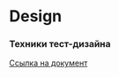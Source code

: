 # Design

### Техники тест-дизайна
[Сcылка на документ](https://docs.google.com/spreadsheets/d/1GlF1Sfhbi1otnJgQznW6yNt6ebdLmbpa1J9e1dfp0u8/edit?gid=0#gid=0)
